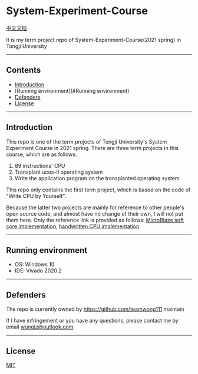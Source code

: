 # System-Experiment-Course

[中文文档](https://github.com/teamwong111/System-Experiment-Course/blob/main/README-cn.md)

It is my term project repo of System-Experiment-Course(2021 spring) in Tongji University

---

## Contents
- [Introduction](#Introduction)
- [Running environment](#Running environment)
- [Defenders](#Defenders)
- [License](#License)

---

## Introduction
This repo is one of the term projects of Tongji University's System Experiment Course in 2021 spring. There are three term projects in this course, which are as follows:

1. 89 instructions' CPU
2. Transplant ucos-II operating system
3. Write the application program on the transplanted operating system

This repo only contains the first term project, which is based on the code of "Write CPU by Yourself".

Because the latter two projects are mainly for reference to other people's open source code, and almost have no change of their own, I will not put them here. Only the reference link is provided as follows: [MicroBlaze soft core implementation]( https://github.com/SongSenWang/Xilinx-operation-system-migration), [handwritten CPU implementation](https://github.com/yufeiran/OpenMIPS)

---

## Running environment
- OS: Windows 10
- IDE: Vivado 2020.2

---

## Defenders
The repo is currently owned by https://github.com/teamwong111 maintain

If I have infringement or you have any questions, please contact me by email wungjz@outlook.com

---

## License

[MIT](https://github.com/teamwong111/System-Experiment-Course/blob/main/LICENSE)